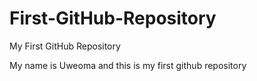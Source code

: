 # First-GitHub-Repository
My First GitHub Repository

My name is Uweoma and this is my first github repository
